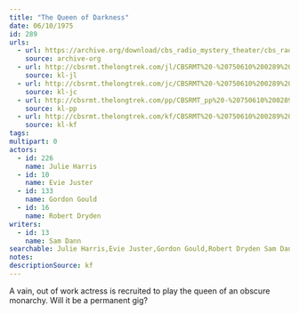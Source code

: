 ```yaml
---
title: "The Queen of Darkness"
date: 06/10/1975
id: 289
urls: 
  - url: https://archive.org/download/cbs_radio_mystery_theater/cbs_radio_mystery_theater-0251-0300.zip/cbs_radio_mystery_theater-0251-0300%2Fcbsrmt_0289_the_queen_of_darkness.mp3
    source: archive-org
  - url: http://cbsrmt.thelongtrek.com/jl/CBSRMT%20-%20750610%200289%20The%20Queen%20Of%20Darkness_jl.mp3
    source: kl-jl
  - url: http://cbsrmt.thelongtrek.com/jc/CBSRMT%20-%20750610%200289%20Queen%20Of%20Darkness%20vbr%20kb2_jc.mp3
    source: kl-jc
  - url: http://cbsrmt.thelongtrek.com/pp/CBSRMT_pp%20-%20750610%200289%20The%20Queen%20of%20Darkness.mp3
    source: kl-pp
  - url: http://cbsrmt.thelongtrek.com/kf/CBSRMT%20-%20750610%200289%20The%20Queen%20Of%20Darkness_kf.mp3
    source: kl-kf
tags: 
multipart: 0
actors:  
  - id: 226
    name: Julie Harris  
  - id: 10
    name: Evie Juster  
  - id: 133
    name: Gordon Gould  
  - id: 16
    name: Robert Dryden
writers:  
  - id: 13
    name: Sam Dann
searchable: Julie Harris,Evie Juster,Gordon Gould,Robert Dryden Sam Dann
notes: 
descriptionSource: kf
---
```

A vain, out of work actress is recruited to play the queen of an obscure monarchy. Will it be a permanent gig?